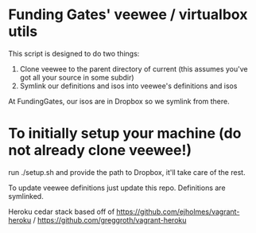 # Funding Gates' veewee / virtualbox utils

This script is designed to do two things:

1. Clone veewee to the parent directory of current (this assumes you've got all your source in some subdir)
1. Symlink our definitions and isos into veewee's definitions and isos

At FundingGates, our isos are in Dropbox so we symlink from there.

# To initially setup your machine (do not already clone veewee!)
run ./setup.sh and provide the path to Dropbox, it'll take care of the rest.

To update veewee definitions just update this repo. Definitions are symlinked.

Heroku cedar stack based off of https://github.com/ejholmes/vagrant-heroku / https://github.com/greggroth/vagrant-heroku